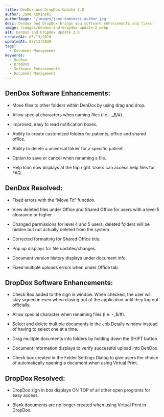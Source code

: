 ```yaml
---
title: DenDox and DropDox Update 2.0
author: Jane Kaminski
authorImage: '/images/jane-kaminski-author.jpg'
desc: Dendox and DropDox brings you software enhancements and fixes!
image: /images/dendox-and-dropdox-update-2.webp
alt: DenDox and DropDox Update 2.0
createdAt: 03/13/2020
updatedAt: 03/13/2020
tags:
  - Document Management
keywords:
  - DenDox
  - DropDox
  - Software Enhancements
  - Document Management
---
```



## DenDox Software Enhancements:

- Move files to other folders within DenDox by using drag and drop.

- Allow special characters when naming files (i.e. -_$/#).

- Improved, easy to read notification boxes.

- Ability to create customized folders for patients, office and shared office.

- Ability to delete a universal folder for a specific patient.

- Option to save or cancel when renaming a file.

- Help Icon now displays at the top right. Users can access help files for FAQ.

## DenDox Resolved:

- Fixed errors with the “Move To” function.

- View deleted files under Office and Shared Office for users with a level 5 clearance or higher.

- Changed permissions for level 4 and 5 users, deleted folders will be hidden but not actually deleted from the system.

- Corrected formatting for Shared Office title.

- Pop up displays for file updates/changes.

- Document version history displays under document info.

- Fixed multiple uploads errors when under Office tab.

## DropDox Software Enhancements:

- Check Box added to the sign in window. When checked, the user will stay signed in even when closing out of the application until they log out officially.

- Allow special character when renaming files (i.e. -_$/#).

- Select and delete multiple documents in the Job Details window instead of having to select one at a time.

- Drag mulitple documents into folders by holding down the SHIFT button.

- Document information displays to verify successful upload into DenDox.

- Check box created in the Folder Settings Dialog to give users the choice of automatically opening a document when using Virtual Print.

## DropDox Resolved:

- DropDox sign in box displays ON TOP of all other open programs for easy access.

- Blank documents are no longer created when using Virtual Print in DropDox.